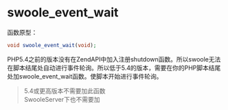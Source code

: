 # swoole_event_wait

函数原型：
```php
void swoole_event_wait(void);
```
PHP5.4之前的版本没有在ZendAPI中加入注册shutdown函数。所以swoole无法在脚本结尾处自动进行事件轮询。所以低于5.4的版本，需要在你的PHP脚本结尾处加swoole_event_wait函数。使脚本开始进行事件轮询。

> 5.4或更高版本不需要加此函数  
> SwooleServer下也不需要加